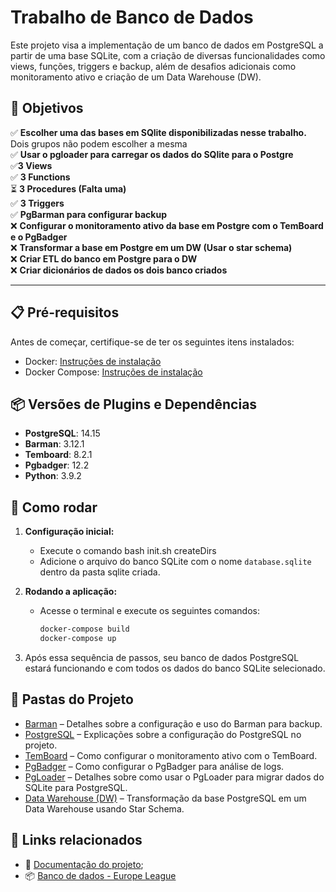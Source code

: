 # Trabalho de Banco de Dados

Este projeto visa a implementação de um banco de dados em PostgreSQL a partir de uma base SQLite, com a criação de diversas funcionalidades como views, funções, triggers e backup, além de desafios adicionais como monitoramento ativo e criação de um Data Warehouse (DW).

## 🎯 **Objetivos**
  ✅ **Escolher uma das bases em SQlite disponibilizadas nesse trabalho.** Dois grupos não podem escolher a mesma  
  ✅ **Usar o pgloader para carregar os dados do SQlite para o Postgre**  
  ✅**3 Views**  
  ✅ **3 Functions**  
  ⏳ **3 Procedures (Falta uma)**  
  ✅ **3 Triggers**  
  ✅ **PgBarman para configurar backup**  
  ❌ **Configurar o monitoramento ativo da base em Postgre com o TemBoard e o PgBadger**  
  ❌ **Transformar a base em Postgre em um DW (Usar o star schema)**  
  ❌ **Criar ETL do banco em Postgre para o DW**  
  ❌ **Criar dicionários de dados os dois banco criados**  

---

## 📋 **Pré-requisitos**

Antes de começar, certifique-se de ter os seguintes itens instalados:

- Docker: [Instruções de instalação](https://docs.docker.com/get-docker/)
- Docker Compose: [Instruções de instalação](https://docs.docker.com/compose/install/)

## 📦 **Versões de Plugins e Dependências**

- **PostgreSQL**: 14.15
- **Barman**: 3.12.1
- **Temboard**: 8.2.1
- **Pgbadger**: 12.2
- **Python**: 3.9.2

## 🚀 **Como rodar**

1. **Configuração inicial:**
   -  Execute o comando bash init.sh createDirs
   - Adicione o arquivo do banco SQLite com o nome `database.sqlite` dentro da pasta sqlite criada.

2. **Rodando a aplicação:**
   - Acesse o terminal e execute os seguintes comandos:
     ```bash
     docker-compose build
     docker-compose up
     ```
     
3. Após essa sequência de passos, seu banco de dados PostgreSQL estará funcionando e com todos os dados do banco SQLite selecionado.

## 📂 **Pastas do Projeto**
- [Barman](./barman/README.md) – Detalhes sobre a configuração e uso do Barman para backup.
- [PostgreSQL](./postgresql/README.md) – Explicações sobre a configuração do PostgreSQL no projeto.
- [TemBoard](./temboard/README.md) – Como configurar o monitoramento ativo com o TemBoard.
- [PgBadger](./pgbadger/README.md) – Como configurar o PgBadger para análise de logs.
- [PgLoader](./pgloader/README.md) – Detalhes sobre como usar o PgLoader para migrar dados do SQLite para PostgreSQL.
- [Data Warehouse (DW)](./dw/README.md) – Transformação da base PostgreSQL em um Data Warehouse usando Star Schema.

## 🔗 **Links relacionados**

- 📄 [Documentação do projeto](https://docs.google.com/document/d/1MABuknbwydqBFIjl0rFmO8vZBFO2LNYIE70eg8fiy2s/edit?usp=sharing);
- 📦 [Banco de dados - Europe League](https://www.kaggle.com/datasets/jorgeccollanaorosco/data-europa-ligue?resource=download)
